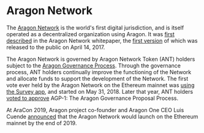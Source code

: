 # Aragon Network

The [Aragon Network](https://aragon.org/network) is the world's first digital jurisdiction, and is itself operated as a decentralized organization using Aragon. It was [first described](https://blog.aragon.org/introducing-the-aragon-network-20b998e2caba/) in the Aragon Network whitepaper, the [first version](https://github.com/aragon/whitepaper/tree/v1) of which was released to the public on April 14, 2017.

The Aragon Network is governed by Aragon Network Token (ANT) holders subject to the [Aragon Governance Process](governance/index.md). Through the governance process, ANT holders continually improve the functioning of the Network and allocate funds to support the development of the Network. The first vote ever held by the Aragon Network on the Ethereum mainnet was [using the Survey app](https://blog.aragon.org/aragon-launches-survey-app-on-mainnet-ed5eefeb66f5/), and started on May 31, 2018. Later that year, ANT holders [voted to approve](https://blog.aragon.org/final-results-from-the-agp-1-vote/) AGP-1: The Aragon Governance Proposal Process.

At AraCon 2019, Aragon project co-founder and Aragon One CEO Luis Cuende [announced](https://youtu.be/oND8XJ-bvB8?t=389) that the Aragon Network would launch on the Ethereum mainnet by the end of 2019.
